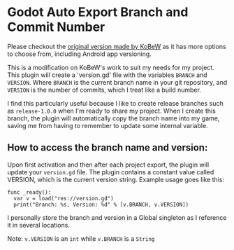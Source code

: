 # Godot Auto Export Branch and Commit Number

Please checkout the [original version made by KoBeW](https://github.com/KoBeWi/Godot-Auto-Export-Version) as it has more options to choose from, including Android app versioning.

This is a modification on KoBeW's work to suit my needs for my project. This plugin will create a 'version.gd' file with the variables `BRANCH` and `VERSION`. Where `BRANCH` is the current branch name in your git repository, and `VERSION` is the number of commits, which I treat like a build number.

I find this particularly useful because I like to create release branches such as `release-1.0.0` when I'm ready to share my project. When I create this branch, the plugin will automatically copy the branch name into my game, saving me from having to remember to update some internal variable.

## How to access the branch name and version:

Upon first activation and then after each project export, the plugin will update your `version.gd` file. The plugin contains a constant value called VERSION, which is the current version string. Example usage goes like this:
```GDScript
func _ready():
  var v = load("res://version.gd")
  print("Branch: %s, Version: %d" % [v.BRANCH, v.VERSION])
```
I personally store the branch and version in a Global singleton as I reference it in several locations.

Note: `v.VERSION` is an `int` while `v.BRANCH` is a `String`
